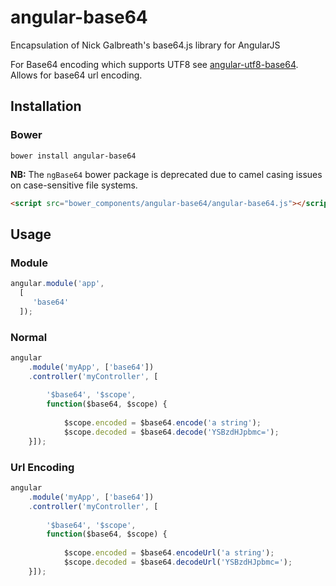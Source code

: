# angular-base64

Encapsulation of Nick Galbreath's base64.js library for AngularJS

For Base64 encoding which supports UTF8 see [angular-utf8-base64](https://github.com/stranger82/angular-utf8-base64).
Allows for base64 url encoding.

## Installation

### Bower

```
bower install angular-base64
```

**NB:** The `ngBase64` bower package is deprecated due to camel casing issues on case-sensitive file systems.

```html
<script src="bower_components/angular-base64/angular-base64.js"></script>
```

## Usage

### Module

```javascript
angular.module('app',
  [
     'base64'
  ]);
```
### Normal
```javascript
angular
    .module('myApp', ['base64'])
    .controller('myController', [
    
        '$base64', '$scope', 
        function($base64, $scope) {
        
            $scope.encoded = $base64.encode('a string');
            $scope.decoded = $base64.decode('YSBzdHJpbmc=');
    }]);
```

### Url Encoding
```javascript
angular
    .module('myApp', ['base64'])
    .controller('myController', [
    
        '$base64', '$scope', 
        function($base64, $scope) {
        
            $scope.encoded = $base64.encodeUrl('a string');
            $scope.decoded = $base64.decodeUrl('YSBzdHJpbmc=');
    }]);
```
